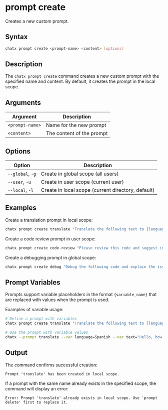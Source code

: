 # prompt create

Creates a new custom prompt.

## Syntax

```bash
chatx prompt create <prompt-name> <content> [options]
```

## Description

The `chatx prompt create` command creates a new custom prompt with the specified name and content. By default, it creates the prompt in the local scope.

## Arguments

| Argument | Description |
|----------|-------------|
| `<prompt-name>` | Name for the new prompt |
| `<content>` | The content of the prompt |

## Options

| Option | Description |
|--------|-------------|
| `--global`, `-g` | Create in global scope (all users) |
| `--user`, `-u` | Create in user scope (current user) |
| `--local`, `-l` | Create in local scope (current directory, default) |

## Examples

Create a translation prompt in local scope:

```bash
chatx prompt create translate "Translate the following text to {language}: {text}"
```

Create a code review prompt in user scope:

```bash
chatx prompt create code-review "Please review this code and suggest improvements: {code}" --user
```

Create a debugging prompt in global scope:

```bash
chatx prompt create debug "Debug the following code and explain the issues: {code}" --global
```

## Prompt Variables

Prompts support variable placeholders in the format `{variable_name}` that are replaced with values when the prompt is used.

Examples of variable usage:

```bash
# Define a prompt with variables
chatx prompt create translate "Translate the following text to {language}: {text}"

# Use the prompt with variable values
chatx --prompt translate --var language=Spanish --var text="Hello, how are you?"
```

## Output

The command confirms successful creation:

```
Prompt 'translate' has been created in local scope.
```

If a prompt with the same name already exists in the specified scope, the command will display an error:

```
Error: Prompt 'translate' already exists in local scope. Use 'prompt delete' first to replace it.
```
